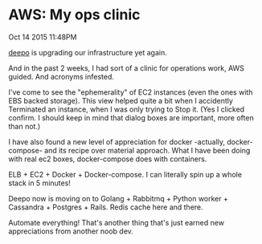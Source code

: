 AWS: My ops clinic
==
Oct 14 2015 11:48PM

[deepo](http://www.deepo.io/) is upgrading our infrastructure yet again.

And in the past 2 weeks, I had sort of a clinic for operations work, AWS guided. And acronyms infested.

I've come to see the "ephemerality" of EC2 instances (even the ones with EBS backed storage). This view helped quite a bit when I accidently Terminated an instance, when I was only trying to Stop it. (Yes I clicked confirm. I should keep in mind that dialog boxes are important, more often than not.)

I have also found a new level of appreciation for docker -actually, docker-compose- and its recipe over material approach. What I have been doing with real ec2 boxes, docker-compose does with containers.

ELB + EC2 + Docker + Docker-compose. I can literally spin up a whole stack in 5 minutes!

Deepo now is moving on to Golang + Rabbitmq + Python worker + Cassandra + Postgres + Rails. Redis cache here and there.

Automate everything! That's another thing that's just earned new appreciations from another noob dev.
